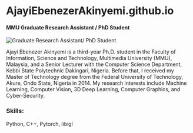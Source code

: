 # AjayiEbenezerAkinyemi.github.io
#### MMU Graduate Research Assistant / PhD Student 
![Graduate Research Assistant/ PhD Student ](https://arturssmirnovs.github.io/github-profile-readme-generator/images/banner.png)

Ajayi Ebenezer Akinyemi is a third-year Ph.D. student in the Faculty of Information, Science and Technology, Multimedia University (MMU), Malaysia, and a Senior Lecturer with the Computer Science Department, Kebbi State Polytechnic Dakingari, Nigeria. Before that, I received my Master of Technology degree from the Federal University of Technology, Akure, Ondo State, Nigeria in 2014. My research interests include Machine Learning, Computer Vision, 3D Deep Learning, Computer Graphics, and Cyber-Security. 

### Skills: 
Python, C++,  Pytorch, libigl 
